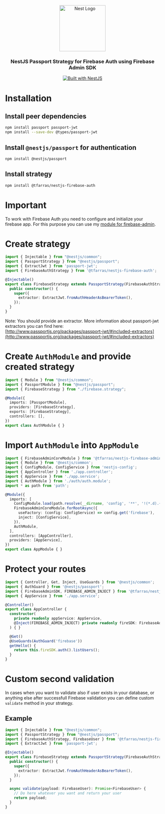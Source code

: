 #

<div align="center">
  <a href="http://nestjs.com/" target="_blank">
    <img src="https://nestjs.com/img/logo_text.svg" width="150" alt="Nest Logo" />
  </a>
</div>

<h3 align="center">NestJS Passport Strategy for Firebase Auth using Firebase Admin SDK</h3>

<div align="center">
  <a href="https://nestjs.com" target="_blank">
    <img src="https://img.shields.io/badge/built%20with-NestJs-red.svg" alt="Built with NestJS">
  </a>
</div>

# Installation

## Install peer dependencies

```bash
npm install passport passport-jwt
npm install --save-dev @types/passport-jwt
```

## Install `@nestjs/passport` for authentication

```bash
npm install @nestjs/passport
```

## Install strategy

```bash
npm install @tfarras/nestjs-firebase-auth
```

# Important

To work with Firebase Auth you need to configure and initialize your firebase app. For this purpose you can use my [module for firebase-admin](https://github.com/tfarras/nestjs-firebase-admin).

# Create strategy

```typescript
import { Injectable } from "@nestjs/common";
import { PassportStrategy } from "@nestjs/passport";
import { ExtractJwt } from 'passport-jwt';
import { FirebaseAuthStrategy } from '@tfarras/nestjs-firebase-auth';

@Injectable()
export class FirebaseStrategy extends PassportStrategy(FirebaseAuthStrategy, 'firebase') {
  public constructor() {
    super({
      extractor: ExtractJwt.fromAuthHeaderAsBearerToken(),
    });
  }
}
```

Note: You should provide an extractor. More information about passport-jwt extractors you can find here: [http://www.passportjs.org/packages/passport-jwt/#included-extractors](http://www.passportjs.org/packages/passport-jwt/#included-extractors)

# Create `AuthModule` and provide created strategy

```typescript
import { Module } from "@nestjs/common";
import { PassportModule } from "@nestjs/passport";
import { FirebaseStrategy } from "./firebase.strategy";

@Module({
  imports: [PassportModule],
  providers: [FirebaseStrategy],
  exports: [FirebaseStrategy],
  controllers: [],
})
export class AuthModule { }
```

# Import `AuthModule` into `AppModule`

```typescript
import { FirebaseAdminCoreModule } from '@tfarras/nestjs-firebase-admin';
import { Module } from '@nestjs/common';
import { ConfigModule, ConfigService } from 'nestjs-config';
import { AppController } from './app.controller';
import { AppService } from './app.service';
import { AuthModule } from './auth/auth.module';
import * as path from 'path';

@Module({
  imports: [
    ConfigModule.load(path.resolve(__dirname, 'config', '**', '!(*.d).{ts,js}')),
    FirebaseAdminCoreModule.forRootAsync({
      useFactory: (config: ConfigService) => config.get('firebase'),
      inject: [ConfigService],
    }),
    AuthModule,
  ],
  controllers: [AppController],
  providers: [AppService],
})
export class AppModule { }

```

# Protect your routes

```typescript
import { Controller, Get, Inject, UseGuards } from '@nestjs/common';
import { AuthGuard } from '@nestjs/passport';
import { FirebaseAdminSDK, FIREBASE_ADMIN_INJECT } from '@tfarras/nestjs-firebase-admin';
import { AppService } from './app.service';

@Controller()
export class AppController {
  constructor(
    private readonly appService: AppService,
    @Inject(FIREBASE_ADMIN_INJECT) private readonly fireSDK: FirebaseAdminSDK,
  ) { }

  @Get()
  @UseGuards(AuthGuard('firebase'))
  getHello() {
    return this.fireSDK.auth().listUsers();
  }
}

```

# Custom second validation

In cases when you want to validate also if user exists in your database, or anything else after successfull Firebase validation you can define custom `validate` method in your strategy.

## Example

```typescript
import { Injectable } from "@nestjs/common";
import { PassportStrategy } from "@nestjs/passport";
import { FirebaseAuthStrategy, FirebaseUser } from '@tfarras/nestjs-firebase-auth';
import { ExtractJwt } from 'passport-jwt';

@Injectable()
export class FirebaseStrategy extends PassportStrategy(FirebaseAuthStrategy, 'firebase') {
  public constructor() {
    super({
      extractor: ExtractJwt.fromAuthHeaderAsBearerToken(),
    });
  }

  async validate(payload: FirebaseUser): Promise<FirebaseUser> {
    // Do here whatever you want and return your user
    return payload;
  }
}
```
